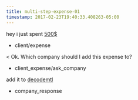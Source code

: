 ```yaml
---
title: multi-step-expense-01
timestamp: 2017-02-23T19:40:33.408263-05:00
---
```


hey i just spent [500$](amount_of_money)
* client/expense

< Ok. Which company should I add this expense to?
* client_expense/ask_company

add it to [decodemtl](company_name)
* company_response
